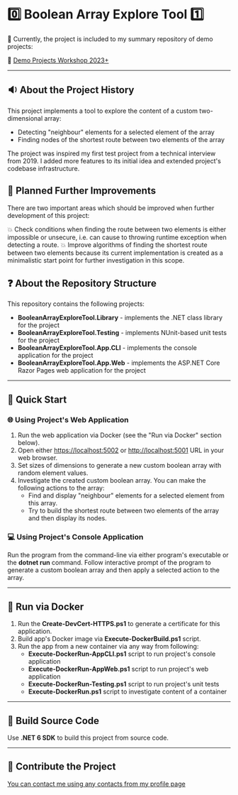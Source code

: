 # :zero: Boolean Array Explore Tool :one:

:pushpin: Currently, the project is included to my summary repository of demo projects:

:link: [Demo Projects Workshop 2023+](https://github.com/dar920910/Demo-Projects-Workshop)

---

## :sound: About the Project History

This project implements a tool to explore the content of a custom two-dimensional array:

- Detecting "neighbour" elements for a selected element of the array
- Finding nodes of the shortest route between two elements of the array

The project was inspired my first test project from a technical interview from 2019.
I added more features to its initial idea and extended project's codebase infrastructure.

## :dart: Planned Further Improvements

There are two important areas which should be improved when further development of this project:

:collision: Check conditions when finding the route between two elements is either impossible or unsecure, i.e. can cause to throwing runtime exception when detecting a route.
:collision: Improve algorithms of finding the shortest route between two elements because its current implementation is created as a minimalistic start point for further investigation in this scope.

## :question: About the Repository Structure

This repository contains the following projects:

- **BooleanArrayExploreTool.Library** - implements the .NET class library for the project
- **BooleanArrayExploreTool.Testing** - implements NUnit-based unit tests for the project
- **BooleanArrayExploreTool.App.CLI** - implements the console application for the project
- **BooleanArrayExploreTool.App.Web** - implements the ASP.NET Core Razor Pages web application for the project

---

## :beginner: Quick Start

### :globe_with_meridians: Using Project's Web Application

1. Run the web application via Docker (see the "Run via Docker" section below).
2. Open either <https://localhost:5002> or <http://localhost:5001> URL in your web browser.
3. Set sizes of dimensions to generate a new custom boolean array with random element values.
4. Investigate the created custom boolean array. You can make the following actions to the array:
   - Find and display "neighbour" elements for a selected element from this array.
   - Try to build the shortest route between two elements of the array and then display its nodes.

### :computer: Using Project's Console Application

Run the program from the command-line via either program's executable or the **dotnet run** command.
Follow interactive prompt of the program to generate a custom boolean array and then apply a selected action to the array.

---

## :whale: Run via Docker

1. Run the **Create-DevCert-HTTPS.ps1** to generate a certificate for this application.
2. Build app's Docker image via **Execute-DockerBuild.ps1** script.
3. Run the app from a new container via any way from following:
    - **Execute-DockerRun-AppCLI.ps1** script to run project's console application
    - **Execute-DockerRun-AppWeb.ps1** script to run project's web application
    - **Execute-DockerRun-Testing.ps1** script to run project's unit tests
    - **Execute-DockerRun.ps1** script to investigate content of a container

---

## :wrench: Build Source Code

Use **.NET 6 SDK** to build this project from source code.

---

## :email: Contribute the Project

[You can contact me using any contacts from my profile page](https://github.com/dar920910#speech_balloon-how-can-you-contact-with-me-)
